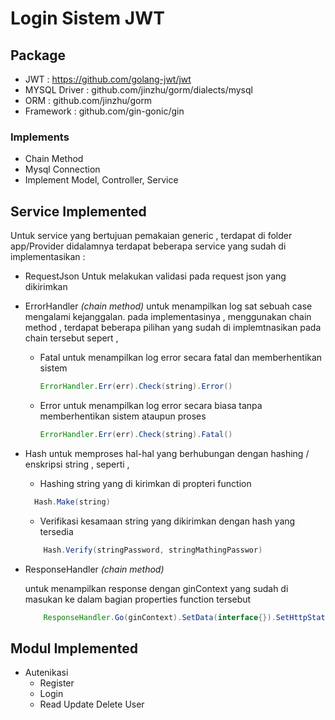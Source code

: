 # Login Sistem JWT

## Package

- JWT : https://github.com/golang-jwt/jwt
- MYSQL Driver : github.com/jinzhu/gorm/dialects/mysql
- ORM : github.com/jinzhu/gorm
- Framework : github.com/gin-gonic/gin

### Implements

- Chain Method
- Mysql Connection
- Implement Model, Controller, Service

## Service Implemented

Untuk service yang bertujuan pemakaian generic , terdapat di folder app/Provider didalamnya terdapat beberapa service yang sudah di implementasikan :

- RequestJson
  Untuk melakukan validasi pada request json yang dikirimkan

- ErrorHandler _(chain method)_
  untuk menampilkan log sat sebuah case mengalami kejanggalan. pada implementasinya , menggunakan chain method , terdapat beberapa pilihan yang sudah di implemtnasikan pada chain tersebut sepert ,
  - Fatal
    untuk menampilkan log error secara fatal dan memberhentikan sistem
    ```Java
    ErrorHandler.Err(err).Check(string).Error()
    ```
  - Error
    untuk menampilkan log error secara biasa tanpa memberhentikan sistem ataupun proses
    ```Java
    ErrorHandler.Err(err).Check(string).Fatal()
    ```
- Hash
  untuk memproses hal-hal yang berhubungan dengan hashing / enskripsi string , seperti ,

  - Hashing string yang di kirimkan di propteri function

  ```Java
    Hash.Make(string)
  ```

  - Verifikasi kesamaan string yang dikirimkan dengan hash yang tersedia

  ```Java
      Hash.Verify(stringPassword, stringMathingPasswor)
  ```

- ResponseHandler _(chain method)_

  untuk menampilkan response dengan ginContext yang sudah di masukan ke dalam bagian properties function tersebut

  ```Java
      ResponseHandler.Go(ginContext).SetData(interface{}).SetHttpStatus(intHttpStatus).Apply()
  ```

## Modul Implemented

- Autenikasi
  - Register
  - Login
  - Read Update Delete User
